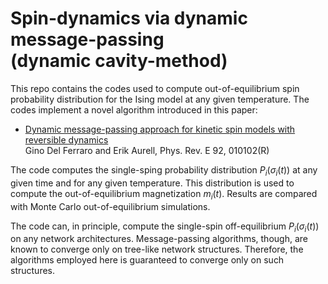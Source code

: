 # Spin-dynamics via dynamic message-passing </br> (dynamic cavity-method)
This repo contains the codes used to compute out-of-equilibrium spin probability distribution for the Ising model at any given temperature. 
The codes implement a novel algorithm introduced in this paper: </br>
- <a href="https://journals.aps.org/pre/abstract/10.1103/PhysRevE.92.010102"> Dynamic message-passing approach for kinetic spin models with reversible dynamics</a> </br>
  Gino Del Ferraro and Erik Aurell, Phys. Rev. E 92, 010102(R) 
  
The code computes the single-sping probability distribution $P_i(\sigma_i(t))$ at any given time and for any given temperature. This distribution is used to compute the out-of-equilibrium magnetization $m_i(t)$. Results are compared with Monte Carlo out-of-equilibrium simulations. 

The code can, in principle, compute the single-spin off-equilibrium $P_i(\sigma_i(t))$ on any network architectures. Message-passing algorithms, though, are known to converge only on tree-like network structures. Therefore, the algorithms employed here is guaranteed to converge only on such structures. 
